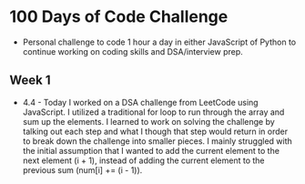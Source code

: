 # 100 Days of Code Challenge

- Personal challenge to code 1 hour a day in either JavaScript of Python to continue working on coding skills and DSA/interview prep.

## Week 1

- 4.4 - Today I worked on a DSA challenge from LeetCode using JavaScript. I utilized a traditional for loop to run through the array and sum up the elements. I learned to work on solving the challenge by talking out each step and what I though that step would return in order to break down the challenge into smaller pieces. I mainly struggled with the initial assumption that I wanted to add the current element to the next element (i + 1), instead of adding the current element to the previous sum (num[i] += (i - 1)).
